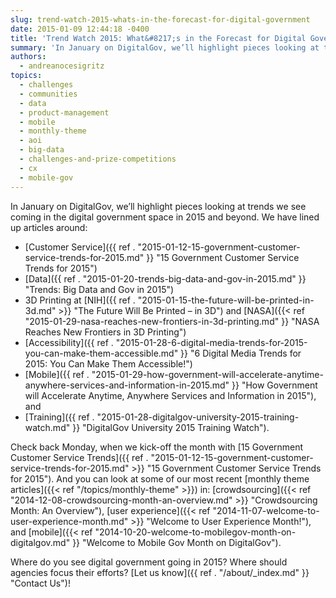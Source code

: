 ```yaml
---
slug: trend-watch-2015-whats-in-the-forecast-for-digital-government
date: 2015-01-09 12:44:18 -0400
title: 'Trend Watch 2015: What&#8217;s in the Forecast for Digital Government?'
summary: 'In January on DigitalGov, we’ll highlight pieces looking at trends we see coming in the digital government space in 2015 and beyond. We have lined up articles around: Customer Service Data 3D Printing at NIH and NASA Accessibility Mobile, and Training. Check back Monday, when we kick-off the month with 15 Government Customer Service Trends.'
authors:
  - andreanocesigritz
topics:
  - challenges
  - communities
  - data
  - product-management
  - mobile
  - monthly-theme
  - aoi
  - big-data
  - challenges-and-prize-competitions
  - cx
  - mobile-gov
---
```


In January on DigitalGov, we’ll highlight pieces looking at trends we see coming in the digital government space in 2015 and beyond. We have lined up articles around:

  * [Customer Service]({{ ref . "2015-01-12-15-government-customer-service-trends-for-2015.md" }} "15 Government Customer Service Trends for 2015")
  * [Data]({{ ref . "2015-01-20-trends-big-data-and-gov-in-2015.md" }} "Trends: Big Data and Gov in 2015")
  * 3D Printing at [NIH]({{ ref . "2015-01-15-the-future-will-be-printed-in-3d.md" >}} "The Future Will Be Printed – in 3D") and [NASA]({{< ref "2015-01-29-nasa-reaches-new-frontiers-in-3d-printing.md" }} "NASA Reaches New Frontiers in 3D Printing")
  * [Accessibility]({{ ref . "2015-01-28-6-digital-media-trends-for-2015-you-can-make-them-accessible.md" }} "6 Digital Media Trends for 2015: You Can Make Them Accessible!")
  * [Mobile]({{ ref . "2015-01-29-how-government-will-accelerate-anytime-anywhere-services-and-information-in-2015.md" }} "How Government will Accelerate Anytime, Anywhere Services and Information in 2015"), and
  * [Training]({{ ref . "2015-01-28-digitalgov-university-2015-training-watch.md" }} "DigitalGov University 2015 Training Watch").

Check back Monday, when we kick-off the month with [15 Government Customer Service Trends]({{ ref . "2015-01-12-15-government-customer-service-trends-for-2015.md" >}} "15 Government Customer Service Trends for 2015"). And you can look at some of our most recent [monthly theme articles]({{< ref "/topics/monthly-theme" >}}) in: [crowdsourcing]({{< ref "2014-12-08-crowdsourcing-month-an-overview.md" >}} "Crowdsourcing Month: An Overview"), [user experience]({{< ref "2014-11-07-welcome-to-user-experience-month.md" >}} "Welcome to User Experience Month!"), and [mobile]({{< ref "2014-10-20-welcome-to-mobilegov-month-on-digitalgov.md" }} "Welcome to Mobile Gov Month on DigitalGov").

Where do you see digital government going in 2015? Where should agencies focus their efforts? [Let us know]({{ ref . "/about/_index.md" }} "Contact Us")!